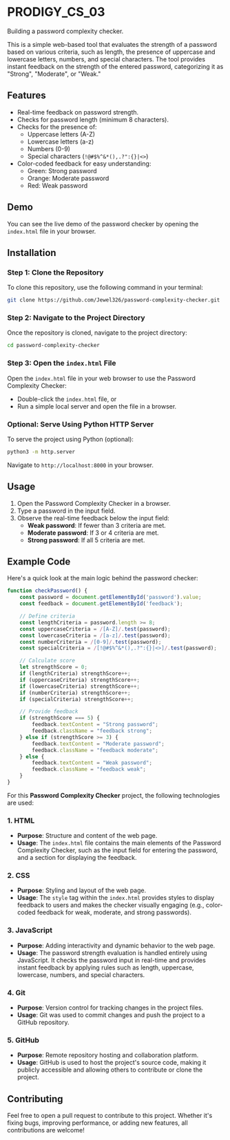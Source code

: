 # PRODIGY_CS_03
Building a password complexity checker.

This is a simple web-based tool that evaluates the strength of a password based on various criteria, such as length, the presence of uppercase and lowercase letters, numbers, and special characters. The tool provides instant feedback on the strength of the entered password, categorizing it as "Strong", "Moderate", or "Weak."

## Features
- Real-time feedback on password strength.
- Checks for password length (minimum 8 characters).
- Checks for the presence of:
  - Uppercase letters (A-Z)
  - Lowercase letters (a-z)
  - Numbers (0-9)
  - Special characters (`!@#$%^&*(),.?":{}|<>`)
- Color-coded feedback for easy understanding:
  - Green: Strong password
  - Orange: Moderate password
  - Red: Weak password

## Demo
You can see the live demo of the password checker by opening the `index.html` file in your browser.

## Installation
### Step 1: Clone the Repository
To clone this repository, use the following command in your terminal:

```bash
git clone https://github.com/Jewel326/password-complexity-checker.git
```

### Step 2: Navigate to the Project Directory
Once the repository is cloned, navigate to the project directory:

```bash
cd password-complexity-checker
```

### Step 3: Open the `index.html` File
Open the `index.html` file in your web browser to use the Password Complexity Checker:

- Double-click the `index.html` file, or
- Run a simple local server and open the file in a browser.

### Optional: Serve Using Python HTTP Server
To serve the project using Python (optional):

```bash
python3 -m http.server
```

Navigate to `http://localhost:8000` in your browser.

## Usage
1. Open the Password Complexity Checker in a browser.
2. Type a password in the input field.
3. Observe the real-time feedback below the input field:
   - **Weak password**: If fewer than 3 criteria are met.
   - **Moderate password**: If 3 or 4 criteria are met.
   - **Strong password**: If all 5 criteria are met.

## Example Code
Here's a quick look at the main logic behind the password checker:

```javascript
function checkPassword() {
    const password = document.getElementById('password').value;
    const feedback = document.getElementById('feedback');

    // Define criteria
    const lengthCriteria = password.length >= 8;
    const uppercaseCriteria = /[A-Z]/.test(password);
    const lowercaseCriteria = /[a-z]/.test(password);
    const numberCriteria = /[0-9]/.test(password);
    const specialCriteria = /[!@#$%^&*(),.?":{}|<>]/.test(password);

    // Calculate score
    let strengthScore = 0;
    if (lengthCriteria) strengthScore++;
    if (uppercaseCriteria) strengthScore++;
    if (lowercaseCriteria) strengthScore++;
    if (numberCriteria) strengthScore++;
    if (specialCriteria) strengthScore++;

    // Provide feedback
    if (strengthScore === 5) {
        feedback.textContent = "Strong password";
        feedback.className = "feedback strong";
    } else if (strengthScore >= 3) {
        feedback.textContent = "Moderate password";
        feedback.className = "feedback moderate";
    } else {
        feedback.textContent = "Weak password";
        feedback.className = "feedback weak";
    }
}
```
For this **Password Complexity Checker** project, the following technologies are used:

### 1. **HTML**
   - **Purpose**: Structure and content of the web page.
   - **Usage**: The `index.html` file contains the main elements of the Password Complexity Checker, such as the input field for entering the password, and a section for displaying the feedback.
   
### 2. **CSS**
   - **Purpose**: Styling and layout of the web page.
   - **Usage**:  The `style` tag within the `index.html` provides styles to display feedback to users and makes the checker visually engaging (e.g., color-coded feedback for weak, moderate, and strong passwords).

### 3. **JavaScript**
   - **Purpose**: Adding interactivity and dynamic behavior to the web page.
   - **Usage**: The password strength evaluation is handled entirely using JavaScript. It checks the password input in real-time and provides instant feedback by applying rules such as length, uppercase, lowercase, numbers, and special characters.

### 4. **Git**
   - **Purpose**: Version control for tracking changes in the project files.
   - **Usage**: Git was used to commit changes and push the project to a GitHub repository.

### 5. **GitHub**
   - **Purpose**: Remote repository hosting and collaboration platform.
   - **Usage**: GitHub is used to host the project's source code, making it publicly accessible and allowing others to contribute or clone the project.

## Contributing
Feel free to open a pull request to contribute to this project. Whether it's fixing bugs, improving performance, or adding new features, all contributions are welcome!

